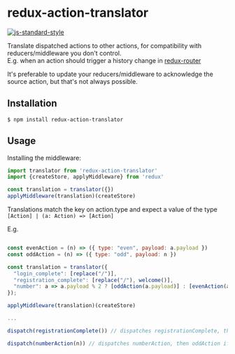
# redux-action-translator

[![js-standard-style](https://img.shields.io/badge/code%20style-standard-brightgreen.svg?style=flat)](https://github.com/feross/standard)

Translate dispatched actions to other actions, for compatibility with reducers/middleware you don't control.  
E.g. when an action should trigger a history change in [redux-router](https://github.com/acdlite/redux-router)

It's preferable to update your reducers/middleware to acknowledge the source action, but that's not always possible.

## Installation

    $ npm install redux-action-translator

## Usage

Installing the middleware:

```javascript
import translator from 'redux-action-translator'
import {createStore, applyMiddleware} from 'redux'

const translation = translator({})
applyMiddleware(translation)(createStore)
```

Translations match the key on action.type and expect a value of the type `[Action] | (a: Action) => [Action]`


E.g.

```javascript

const evenAction = (n) => ({ type: "even", payload: a.payload })
const oddAction = (n) => ({ type: "odd", payload: n })

const translation = translator({
  "login_complete": [replace("/")],
  "registration_complete": [replace("/"), welcome()],
  "number": a => a.payload % 2 ? [oddAction(a.payload)] : [evenAction(a.payload)],
});

applyMiddleware(translation)(createStore)

...

dispatch(registrationComplete()) // dispatches registrationComplete, then replace("/), then welcome()

dispatch(numberAction(n)) // dispatches numberAction, then oddAction if it's odd, or evenAction if it's even

```
